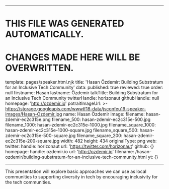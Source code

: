 ----

# THIS FILE WAS GENERATED AUTOMATICALLY.
# CHANGES MADE HERE WILL BE OVERWRITTEN.

template: pages/speaker.html.njk
title: 'Hasan Özdemir: Building Substratum for an Inclusive Tech Community'
data:
  published: true
  reviewed: true
  order: null
  firstname: Hasan
  lastname: Özdemir
  talkTitle: Building Substratum for an Inclusive Tech Community
  twitterHandle: horizonaut
  githubHandle: null
  homepage: 'http://ozdemir.io'
  potraitImageUrl: >-
    https://storage.googleapis.com/wwwtf18-data/jsconfeu19-speaker-images/Hasan-Ozdemir.jpg
  name: Hasan Özdemir
  image:
    filename: hasan-zdemir-ec2c315e.png
    filename_500: hasan-zdemir-ec2c315e-500.jpg
    filename_1000: hasan-zdemir-ec2c315e-1000.jpg
    filename_square_1000: hasan-zdemir-ec2c315e-1000-square.jpg
    filename_square_500: hasan-zdemir-ec2c315e-500-square.jpg
    filename_square_200: hasan-zdemir-ec2c315e-200-square.jpg
    width: 482
    height: 434
    originalType: png
  web:
    twitter:
      handle: horizonaut
      url: 'https://twitter.com/horizonaut'
    github: {}
    homepage:
      handle: ozdemir.io
      url: 'http://ozdemir.io'
filename: /hasan-ozdemir/building-substratum-for-an-inclusive-tech-community.html
yt: {}

----

This presentation will explore basic approaches we can use as local communities
to supporting diversity in tech by encouraging inclusivity for the tech
communities.